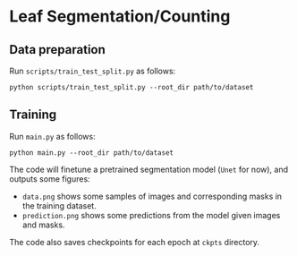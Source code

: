 # Leaf Segmentation/Counting

## Data preparation

Run `scripts/train_test_split.py` as follows:
```
python scripts/train_test_split.py --root_dir path/to/dataset
```

## Training
Run `main.py` as follows:
```
python main.py --root_dir path/to/dataset
```
The code will finetune a pretrained segmentation model (`Unet` for now), and outputs some figures:
- `data.png` shows some samples of images and corresponding masks in the training dataset.
- `prediction.png` shows some predictions from the model given images and masks.

The code also saves checkpoints for each epoch at `ckpts` directory.